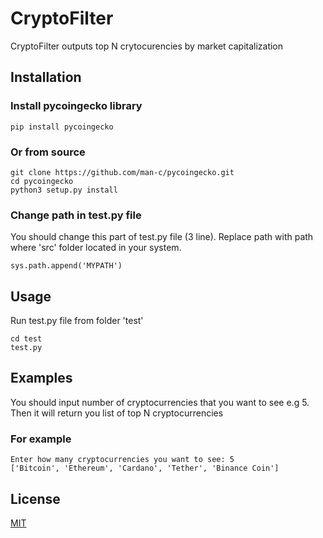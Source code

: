# CryptoFilter
 CryptoFilter outputs top N crytocurencies by market capitalization
## Installation
### Install pycoingecko library 
```
pip install pycoingecko
```
### Or from source
```
git clone https://github.com/man-c/pycoingecko.git
cd pycoingecko
python3 setup.py install
```
### Change path in test.py file
You should change this part of test.py file (3 line). Replace path with path where 'src' folder located in your system.
```
sys.path.append('MYPATH')
```

## Usage
Run test.py file from folder 'test'
```
cd test 
test.py
```
## Examples
You should input number of cryptocurrencies that you want to see e.g 5.
Then it will return you list of top N cryptocurrencies
### For example
```
Enter how many cryptocurrencies you want to see: 5
['Bitcoin', 'Ethereum', 'Cardano', 'Tether', 'Binance Coin']
```
## License

[MIT](https://choosealicense.com/licenses/mit/)
